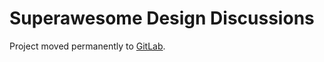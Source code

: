 Superawesome Design Discussions
===============================

Project moved permanently to [GitLab](https://gitlab.com/sprawsm/sprawsm-discussion). 

